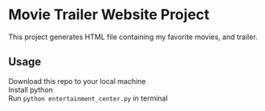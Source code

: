 # Movie Trailer Website Project
This project generates HTML file containing my favorite movies, and trailer.

## Usage
Download this repo to your local machine  
Install python  
Run `python entertainment_center.py` in terminal
